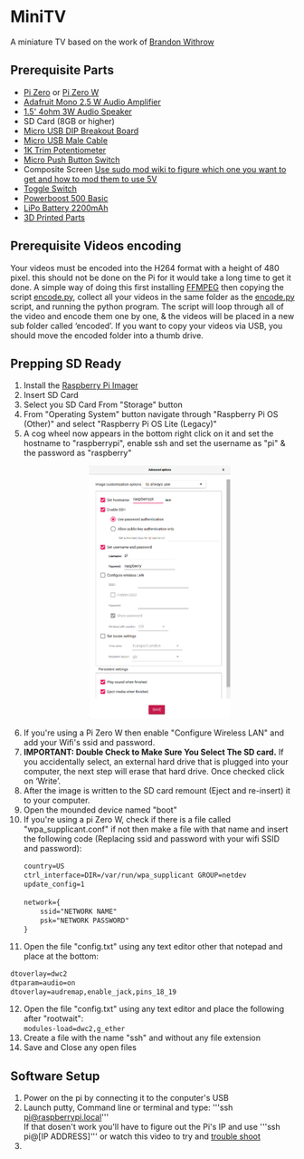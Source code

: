 # MiniTV
A miniature TV based on the work of [Brandon Withrow](https://withrow.io/simpsons-tv-build-guide)

## Prerequisite Parts
* [Pi Zero](https://www.adafruit.com/product/2885) or [Pi Zero W](https://www.adafruit.com/product/3400)
* [Adafruit Mono 2.5 W Audio Amplifier](https://www.adafruit.com/product/2130)
* [1.5' 4ohm 3W Audio Speaker](https://www.adafruit.com/product/3968)
* SD Card (8GB or higher)
* [Micro USB DIP Breakout Board](https://www.amazon.co.uk/Breakout-Female-Socket-Adapter-Connector/dp/B07R9SMJKF)
* [Micro USB Male Cable](https://www.amazon.co.uk/Micro-Charger-Cable-Braided-Cables/dp/B08XQRV5W1)
* [1K Trim Potentiometer](https://www.amazon.co.uk/HELLOYEE-Breadboard-Trim-Potentiometer-Arduino/dp/B0777J1618)
* [Micro Push Button Switch](https://www.amazon.co.uk/gp/product/B00R1LI06W)
* Composite Screen [Use sudo mod wiki to figure which one you want to get and how to mod them to use 5V](https://www.sudomod.com/wiki/index.php/GBZ_Screen)
* [Toggle Switch](https://www.amazon.co.uk/dp/B07RR7J2K6)
* [Powerboost 500 Basic](https://www.adafruit.com/product/1903)
* [LiPo Battery 2200mAh](https://www.adafruit.com/product/1781)
* [3D Printed Parts](/3Dfiles/)

## Prerequisite Videos encoding
Your videos must be encoded into the H264 format with a height of 480 pixel. this should not be done on the Pi for it would take a long time to get it done. 
A simple way of doing this first installing [FFMPEG](https://github.com/adaptlearning/adapt_authoring/wiki/Installing-FFmpeg) then copying the script [encode.py](/Code/videos/encode.py), collect all your videos in the same folder as the [encode.py](/Code/videos/encode.py) script, and running the python program. The script will loop through all of the video and encode them one by one, & the videos will be placed in a new sub folder called ‘encoded’. If you want to copy your videos via USB, you should move the encoded folder into a thumb drive. 

## Prepping SD Ready
1. Install the [Raspberry Pi Imager](https://www.raspberrypi.org/software/)
2. Insert SD Card
3. Select you SD Card From "Storage" button
4. From "Operating System" button navigate through "Raspberry Pi OS (Other)" and select "Raspberry Pi OS Lite (Legacy)"
5. A cog wheel now appears in the bottom right click on it and set the hostname to "raspberrypi", enable ssh and set the username as "pi" & the password as "raspberry"<br/><p align="center"><img src="/Extra/AdvancedOptions.png" alt="drawing" width="250"/><p>
6. If you're using a Pi Zero W then enable "Configure Wireless LAN" and add your Wifi's ssid and password.
7. __IMPORTANT: Double Check to Make Sure You Select The SD card.__ If you accidentally select, an external hard drive that is plugged into your computer, the next step will erase that hard drive. Once checked click on ‘Write’.
8. After the image is written to the SD card remount (Eject and re-insert) it to your computer.
9. Open the mounded device named "boot"
10. If you're using a pi Zero W, check if there is a file called "wpa_supplicant.conf" if not then make a file with that name and insert the following code (Replacing ssid and password with your wifi SSID and password):
    ```
    country=US
    ctrl_interface=DIR=/var/run/wpa_supplicant GROUP=netdev
    update_config=1

    network={
        ssid="NETWORK NAME"
        psk="NETWORK PASSWORD"
    }
    ```
11. Open the file "config.txt" using any text editor other that notepad and place at the bottom: 
```
dtoverlay=dwc2
dtparam=audio=on
dtoverlay=audremap,enable_jack,pins_18_19
```
12. Open the file "config.txt" using any text editor and place the following after "rootwait": <br/>```modules-load=dwc2,g_ether```
13. Create a file with the name "ssh" and without any file extension
14. Save and Close any open files

## Software Setup
1. Power on the pi by connecting it to the conputer's USB
2. Launch putty, Command line or terminal and type: '''ssh pi@raspberrypi.local''' <br/>If that dosen't work you'll have to figure out the Pi's IP and use '''ssh pi@[IP ADDRESS]''' or watch this video to try and [trouble shoot](https://youtu.be/aL1pWI2K60w?t=309)
3. 